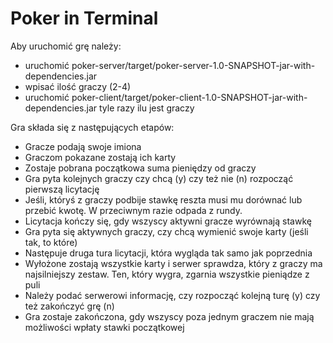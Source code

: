 # Poker in Terminal

Aby uruchomić grę należy:
- uruchomić poker-server/target/poker-server-1.0-SNAPSHOT-jar-with-dependencies.jar
- wpisać ilość graczy (2-4)
- uruchomić poker-client/target/poker-client-1.0-SNAPSHOT-jar-with-dependencies.jar tyle razy ilu jest graczy

Gra składa się z następujących etapów:
- Gracze podają swoje imiona
- Graczom pokazane zostają ich karty
- Zostaje pobrana początkowa suma pieniędzy od graczy
- Gra pyta kolejnych graczy czy chcą (y) czy też nie (n) rozpocząć pierwszą licytację
- Jeśli, któryś z graczy podbije stawkę reszta musi mu dorównać lub przebić kwotę. W przeciwnym razie odpada z rundy.
- Licytacja kończy się, gdy wszyscy aktywni gracze wyrównają stawkę
- Gra pyta się aktywnych graczy, czy chcą wymienić swoje karty (jeśli tak, to które)
- Następuje druga tura licytacji, która wygląda tak samo jak poprzednia
- Wyłożone zostają wszystkie karty i serwer sprawdza, który z graczy ma najsilniejszy zestaw. Ten, który wygra, zgarnia wszystkie pieniądze z puli
- Należy podać serwerowi informację, czy rozpocząć kolejną turę (y) czy też zakończyć grę (n)
- Gra zostaje zakończona, gdy wszyscy poza jednym graczem nie mają możliwości wpłaty stawki początkowej
